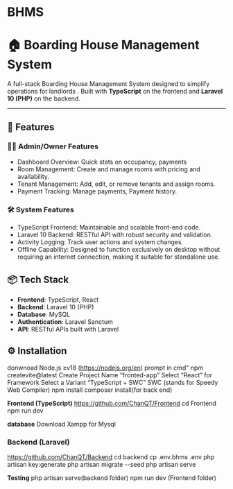# BHMS
# 🏠 Boarding House Management System

A full-stack Boarding House Management System designed to simplify operations for landlords . Built with **TypeScript** on the frontend and **Laravel 10 (PHP)** on the backend.

---

## 🚀 Features

### 🧑‍💼 Admin/Owner Features
- Dashboard Overview: Quick stats on occupancy, payments
- Room Management: Create and manage rooms with pricing and availability.
- Tenant Management: Add, edit, or remove tenants and assign rooms.
- Payment Tracking: Manage payments, Payment history.

### 🛠️ System Features
- TypeScript Frontend: Maintainable and scalable front-end code.
- Laravel 10 Backend: RESTful API with robust security and validation.
- Activity Logging: Track user actions and system changes.
- Offline Capability:	Designed to function exclusively on desktop without requiring an internet connection, making it suitable for standalone use.

## 📦 Tech Stack
- **Frontend**: TypeScript, React
- **Backend**: Laravel 10 (PHP)
- **Database**: MySQL
- **Authentication**: Laravel Sanctum
- **API**: RESTful APIs built with Laravel

## ⚙️ Installation
donwnoad Node.js ≥v18 (https://nodejs.org/en)
prompt in cmd" npm createvite@latest
Create Project Name “fronted-app”
Select “React” for Framework
Select a Variant “TypeScript + SWC”
SWC (stands for Speedy Web Compiler)
npm install
composer install(for back end)

**Frontend (TypeScript)**
https://github.com/ChanQT/Frontend
cd Frontend
npm run dev


**database**
Download Xampp for Mysql

### Backend (Laravel)
https://github.com/ChanQT/Backend
cd backend
cp .env.bhms .env
php artisan key:generate
php artisan migrate --seed
php artisan serve
   
 **Testing**
php artisan serve(backend folder)
npm run dev (Frontend folder)




